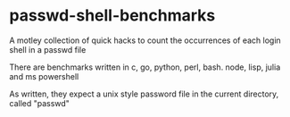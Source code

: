# passwd-shell-benchmarks

A motley collection of quick hacks to count the occurrences of each login shell in a passwd file

There are benchmarks written in c, go, python, perl, bash. node, lisp, julia and ms powershell

As written, they expect a unix style password file in the current directory, called "passwd"
